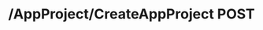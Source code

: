 #  /AppProject/CreateAppProject POST

<api-endpoint openapi-path="../../specifications/swagger.json" method="POST" endpoint="/AppProject/CreateAppProject"/>